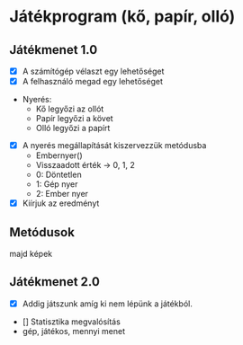 # Játékprogram (kő, papír, olló)

## Játékmenet 1.0
- [x] A számítógép vélaszt egy lehetőséget
- [x] A felhasználó megad egy lehetőséget
- Nyerés:
	- Kő legyőzi az ollót
	- Papír legyőzi a követ
	- Olló legyőzi a papírt
- [x] A nyerés megállapítását kiszervezzük metódusba
    - Embernyer()
    - Visszaadott érték -> 0, 1, 2
    - 0: Döntetlen
    - 1: Gép nyer
    - 2: Ember nyer
- [x] Kiírjuk az eredményt
## Metódusok
majd képek
## Játékmenet 2.0
- [x] Addig játszunk amíg ki nem lépünk a játékból.
 
- [] Statisztika megvalósítás
- gép, játékos, mennyi menet

